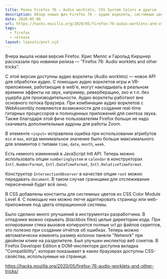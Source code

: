 ```yaml
---
title: Релиз Firefox 76 — Audio worklets, CSS System Colors и другое
description: Обзор новых фич Firefox 76 — аудио ворклеты, системные цвета в CSS, улучшение инструментов разработчика
date: 2020-05-06
url: https://hacks.mozilla.org/2020/05/firefox-76-audio-worklets-and-other-tricks/
tags:
  - firefox
  - release
layout: layouts/post.njk
---
```

Вчера вышла новая версия Firefox. Крис Миллс и Гарольд Киршнер рассказали про новинки релиза — "Firefox 76: Audio worklets and other tricks".

С этой версии доступны аудио ворклеты (Audio worklets) — новое API для обработки аудио. С помощью аудио ворклетов игры и VR-приложения, работающие в web'е, могут накладывать в реальном времени эффекты на звук, например, реверберацию, эхо и т.п. без ущерба для производительности. Аудио ворклеты работают вне основного потока браузера. При комбинации аудио ворклетов с WebAssembly появляются возможности для создания real-time гитарных процессоров и полноценных приложений для синтеза звука. Также благодаря этой фиче пользователям Firefox больше не надо скачивать дополнительные аддоны для работы Zoom.

В элементе `<input>` исправлена ошибка при использовании атрибутов `min` и `max`, когда минимальное значение было больше максимального для элементов с типами `time`, `date`, `month`, `week`.

Есть немного изменений в JavaScript Intl API. Теперь можно использовать опции `numberingSystem` и `calendar` в конструкторах `Intl.NumberFormat`, `Intl.DateTimeFormat`, `Intl.RelativeTimeFormat`.

Конструктор `IntersectionObserver` в качестве опции `root` можно передавать `document`. В таком случае границами для отслеживания пересечений будет вcё окно.

В CSS добавлены константы для системных цветов из CSS Color Module Level 4. С помощью них можно легче адаптировать страницу или web-приложение под цвета операционной системы.

Было сделано много улучшений в инструментах разработчика. В отладчике можно скрывать (blackbox files) целые директории кода. При копировании стека вызовов копируются полные url до файлов скриптов, это полезно при создании отчётов об ошибках. Теперь можно автоматически изменять размер колонок панели "Network" при двойном клике на разделителе. Был улучшен инспектор веб сокетов. В Firefox Developer Edition в DOM-инспекторе доступна вкладка "Compatibility", которая показывает в каких браузерах доступны CSS-свойства, используемые на странице.

https://hacks.mozilla.org/2020/05/firefox-76-audio-worklets-and-other-tricks/
